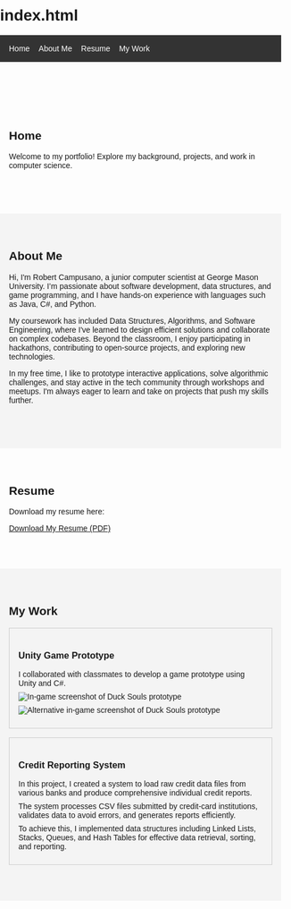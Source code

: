 # index.html
<!DOCTYPE html>
<html lang="en">
<head>
  <meta charset="UTF-8">
  <meta name="viewport" content="width=device-width, initial-scale=1.0">
  <title>Robert Campusano - Game & CS Portfolio</title>
  <style>
    body { font-family: Arial, sans-serif; margin: 0; padding: 0; }
    header { background: #333; padding: 1rem; position: sticky; top: 0; }
    nav ul { list-style: none; margin: 0; padding: 0; display: flex; }
    nav li { margin-right: 1rem; }
    nav a { color: #fff; text-decoration: none; }
    section { padding: 4rem 1rem; }
    section:nth-child(even) { background: #f4f4f4; }
    h2 { margin-top: 0; }
    .work-gallery { display: grid; grid-template-columns: repeat(auto-fit, minmax(300px, 1fr)); gap: 1rem; }
    .work-item { border: 1px solid #ccc; padding: 1rem; }
    .work-item img { max-width: 100%; height: auto; display: block; margin-bottom: 0.5rem; }
    .work-item p { margin: 0.5rem 0; }
  </style>
</head>
<body>
  <header>
    <nav>
      <ul>
        <li><a href="#home">Home</a></li>
        <li><a href="#about">About Me</a></li>
        <li><a href="#resume">Resume</a></li>
        <li><a href="#work">My Work</a></li>
      </ul>
    </nav>
  </header>

  <section id="home">
    <h2>Home</h2>
    <p>Welcome to my portfolio! Explore my background, projects, and work in computer science.</p>
  </section>

  <section id="about">
    <h2>About Me</h2>
    <p>Hi, I'm Robert Campusano, a junior computer scientist at George Mason University. I’m passionate about software development, data structures, and game programming, and I have hands-on experience with languages such as Java, C#, and Python.</p>
    <p>My coursework has included Data Structures, Algorithms, and Software Engineering, where I've learned to design efficient solutions and collaborate on complex codebases. Beyond the classroom, I enjoy participating in hackathons, contributing to open-source projects, and exploring new technologies.</p>
    <p>In my free time, I like to prototype interactive applications, solve algorithmic challenges, and stay active in the tech community through workshops and meetups. I'm always eager to learn and take on projects that push my skills further.</p>
  </section>

  <section id="resume">
    <h2>Resume</h2>
    <p>Download my resume here:</p>
    <a href="Robert%27s%20Resume%201.pdf" download target="_blank">Download My Resume (PDF)</a>
  </section>

  <section id="work">
    <h2>My Work</h2>
    <div class="work-gallery">
      <!-- Unity Game Prototype -->
      <div class="work-item">
        <h3>Unity Game Prototype</h3>
        <p>I collaborated with classmates to develop a game prototype using Unity and C#.</p>
        <img src="Duck%20Soul%20Image.jpeg" alt="In-game screenshot of Duck Souls prototype">
        <img src="Duck%20Soul%20Image%202.jpeg" alt="Alternative in-game screenshot of Duck Souls prototype">
      </div>
      <!-- Credit Reporting System -->
      <div class="work-item">
        <h3>Credit Reporting System</h3>
        <p>In this project, I created a system to load raw credit data files from various banks and produce comprehensive individual credit reports.</p>
        <p>The system processes CSV files submitted by credit-card institutions, validates data to avoid errors, and generates reports efficiently.</p>
        <p>To achieve this, I implemented data structures including Linked Lists, Stacks, Queues, and Hash Tables for effective data retrieval, sorting, and reporting.</p>
      </div>
    </div>
  </section>

</body>
</html>


